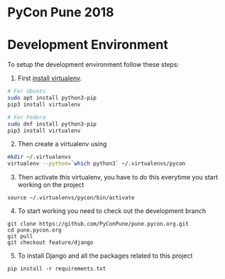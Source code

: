 PyCon Pune 2018
===============

# Development Environment
To setup the development environment follow these steps:

1. First [install virtualenv](https://virtualenv.pypa.io/en/stable/installation/).
```bash
# For Ubuntu
sudo apt install python3-pip
pip3 install virtualenv

# For Fedora
sudo dnf install python3-pip
pip3 install virtualenv
```

2. Then create a virtualenv using
```bash
mkdir ~/.virtualenvs
virtualenv --python=`which python3` ~/.virtualenvs/pycon
```

3. Then activate this virtualenv, you have to do this everytime you start
   working on the project
```
source ~/.virtualenvs/pycon/bin/activate
```

4. To start working you need to check out the development branch
```
git clone https://github.com/PyConPune/pune.pycon.org.git
cd pune.pycon.org
git pull
git checkout feature/django
```

5. To install Django and all the packages related to this project
```
pip install -r requirements.txt
```


